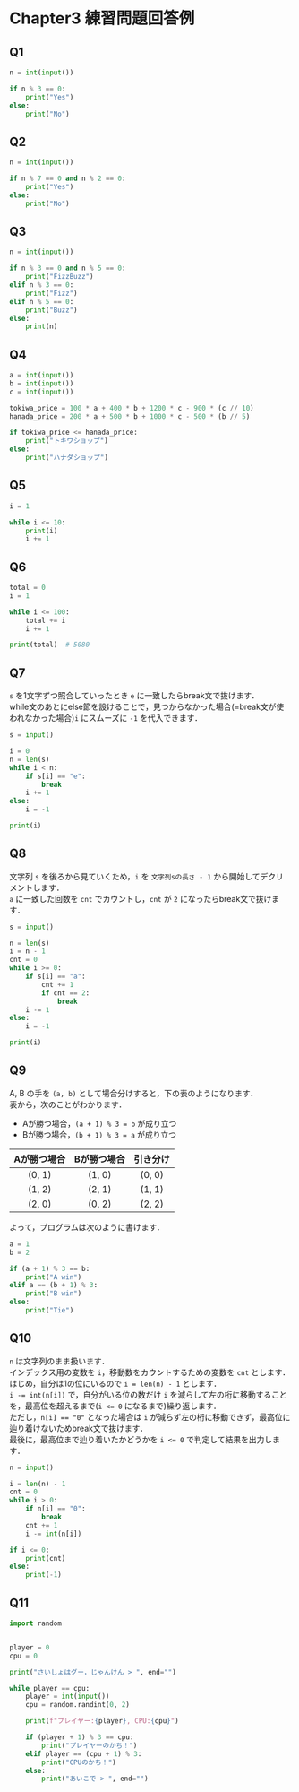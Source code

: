 # Chapter3 練習問題回答例

## Q1

```python
n = int(input())

if n % 3 == 0:
    print("Yes")
else:
    print("No")
```


## Q2

```python
n = int(input())

if n % 7 == 0 and n % 2 == 0:
    print("Yes")
else:
    print("No")
```


## Q3

```python
n = int(input())

if n % 3 == 0 and n % 5 == 0:
    print("FizzBuzz")
elif n % 3 == 0:
    print("Fizz")
elif n % 5 == 0:
    print("Buzz")
else:
    print(n)
```


## Q4

```python
a = int(input())
b = int(input())
c = int(input())

tokiwa_price = 100 * a + 400 * b + 1200 * c - 900 * (c // 10)
hanada_price = 200 * a + 500 * b + 1000 * c - 500 * (b // 5)

if tokiwa_price <= hanada_price:
    print("トキワショップ")
else:
    print("ハナダショップ")
```

## Q5

```python
i = 1

while i <= 10:
    print(i)
    i += 1
```

## Q6

```python
total = 0
i = 1

while i <= 100:
    total += i
    i += 1

print(total)  # 5080
```


## Q7

`s` を1文字ずつ照合していったとき `e` に一致したらbreak文で抜けます．  
while文のあとにelse節を設けることで，見つからなかった場合(=break文が使われなかった場合)`i` にスムーズに `-1` を代入できます．  

```python
s = input()

i = 0
n = len(s)
while i < n:
    if s[i] == "e":
        break
    i += 1
else:
    i = -1

print(i)
```


## Q8

文字列 `s` を後ろから見ていくため，`i` を `文字列sの長さ - 1` から開始してデクリメントします．  
`a` に一致した回数を `cnt` でカウントし，`cnt` が `2` になったらbreak文で抜けます．  

```python
s = input()

n = len(s)
i = n - 1
cnt = 0
while i >= 0:
    if s[i] == "a":
        cnt += 1
        if cnt == 2:
            break
    i -= 1
else:
    i = -1

print(i)
```


## Q9

A, B の手を `(a, b)` として場合分けすると，下の表のようになります．  
表から，次のことがわかります．  
- Aが勝つ場合，`(a + 1) % 3 = b` が成り立つ
- Bが勝つ場合，`(b + 1) % 3 = a` が成り立つ

| Aが勝つ場合 | Bが勝つ場合 | 引き分け |
| :---------: | :---------: | :------: |
|   (0, 1)    |   (1, 0)    |  (0, 0)  |
|   (1, 2)    |   (2, 1)    |  (1, 1)  |
|   (2, 0)    |   (0, 2)    |  (2, 2)  |

よって，プログラムは次のように書けます．  

```python
a = 1
b = 2

if (a + 1) % 3 == b:
    print("A win")
elif a == (b + 1) % 3:
    print("B win")
else:
    print("Tie")
```


## Q10

`n` は文字列のまま扱います．  
インデックス用の変数を `i`，移動数をカウントするための変数を `cnt` とします．  
はじめ，自分は1の位にいるので `i = len(n) - 1` とします．  
`i -= int(n[i])` で，自分がいる位の数だけ `i` を減らして左の桁に移動することを，最高位を超えるまで(`i <= 0` になるまで)繰り返します．  
ただし，`n[i] == "0"` となった場合は `i` が減らず左の桁に移動できず，最高位に辿り着けないためbreak文で抜けます．  
最後に，最高位まで辿り着いたかどうかを `i <= 0` で判定して結果を出力します．  

```python
n = input()

i = len(n) - 1
cnt = 0
while i > 0:
    if n[i] == "0":
        break
    cnt += 1
    i -= int(n[i])

if i <= 0:
    print(cnt)
else:
    print(-1)
```


## Q11

```python
import random


player = 0
cpu = 0

print("さいしょはグー，じゃんけん > ", end="")

while player == cpu:
    player = int(input())
    cpu = random.randint(0, 2)

    print(f"プレイヤー:{player}, CPU:{cpu}")

    if (player + 1) % 3 == cpu:
        print("プレイヤーのかち！")
    elif player == (cpu + 1) % 3:
        print("CPUのかち！")
    else:
        print("あいこで > ", end="")
```
